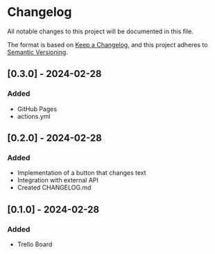 # Changelog

All notable changes to this project will be documented in this file.

The format is based on [Keep a Changelog](https://keepachangelog.com/en/1.1.0/),
and this project adheres to [Semantic Versioning](https://semver.org/spec/v2.0.0.html).

## [0.3.0] - 2024-02-28

### Added

- GitHub Pages
- actions.yml

## [0.2.0] - 2024-02-28

### Added

- Implementation of a button that changes text
- Integration with external API
- Created CHANGELOG.md

## [0.1.0] - 2024-02-28

### Added

- Trello Board
